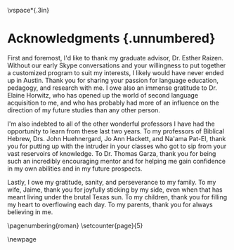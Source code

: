 \vspace*{.3in}

# Acknowledgments {.unnumbered}

First and foremost, I'd like to thank my graduate advisor, Dr. Esther Raizen. Without our early Skype conversations and your willingness to put together a customized program to suit my interests, I likely would have never ended up in Austin. Thank you for sharing your passion for language education, pedagogy, and research with me. I owe also an immense gratitude to Dr. Elaine Horwitz, who has opened up the world of second language acquisition to me, and who has probably had more of an influence on the direction of my future studies than any other person.

I'm also indebted to all of the other wonderful professors I have had the opportunity to learn from these last two years. To my professors of Biblical Hebrew, Drs. John Huehnergard, Jo Ann Hackett, and Na'ama Pat-El, thank you for putting up with the intruder in your classes who got to sip from your vast reservoirs of knowledge. To Dr. Thomas Garza, thank you for being such an incredibly encouraging mentor and for helping me gain confidence in my own abilities and in my future prospects.

Lastly, I owe my gratitude, sanity, and perseverance to my family. To my wife, Jaime, thank you for joyfully sticking by my side, even when that has meant living under the brutal Texas sun. To my children, thank you for filling my heart to overflowing each day. To my parents, thank you for always believing in me.


\pagenumbering{roman}
\setcounter{page}{5}

\newpage
